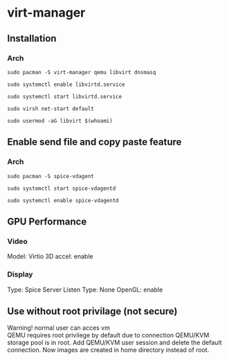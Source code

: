 # virt-manager
## Installation
### Arch
```
sudo pacman -S virt-manager qemu libvirt dnsmasq
```
```
sudo systemctl enable libvirtd.service
```
```
sudo systemctl start libvirtd.service
```
```
sudo virsh net-start default
```
```
sudo usermod -aG libvirt $(whoami)
```
## Enable send file and copy paste feature
### Arch
```
sudo pacman -S spice-vdagent
```
```
sudo systemctl start spice-vdagentd
```
```
sudo systemctl enable spice-vdagentd
```
## GPU Performance
### Video
Model: Virtio
3D accel: enable

### Display
Type: Spice Server
Listen Type: None
OpenGL: enable

## Use without root privilage (not secure)
Warning! normal user can acces vm  
QEMU requires root privilege by default due to connection QEMU/KVM storage pool is in root. Add QEMU/KVM user session and delete the default connection. Now images are created in home directory instead of root.
